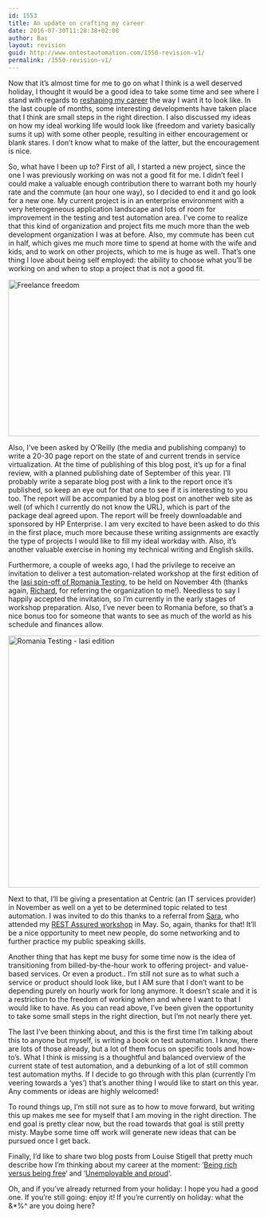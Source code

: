 ```yaml
---
id: 1553
title: An update on crafting my career
date: 2016-07-30T11:28:38+02:00
author: Bas
layout: revision
guid: http://www.ontestautomation.com/1550-revision-v1/
permalink: /1550-revision-v1/
---
```

Now that it&#8217;s almost time for me to go on what I think is a well deserved holiday, I thought it would be a good idea to take some time and see where I stand with regards to <a href="http://www.ontestautomation.com/on-shaping-my-career-in-test-automation/" target="_blank">reshaping my career</a> the way I want it to look like. In the last couple of months, some interesting developments have taken place that I think are small steps in the right direction. I also discussed my ideas on how my ideal working life would look like (freedom and variety basically sums it up) with some other people, resulting in either encouragement or blank stares. I don&#8217;t know what to make of the latter, but the encouragement is nice.

So, what have I been up to? First of all, I started a new project, since the one I was previously working on was not a good fit for me. I didn&#8217;t feel I could make a valuable enough contribution there to warrant both my hourly rate and the commute (an hour one way), so I decided to end it and go look for a new one. My current project is in an enterprise environment with a very heterogeneous application landscape and lots of room for improvement in the testing and test automation area. I&#8217;ve come to realize that this kind of organization and project fits me much more than the web development organization I was at before. Also, my commute has been cut in half, which gives me much more time to spend at home with the wife and kids, and to work on other projects, which to me is huge as well. That&#8217;s one thing I love about being self employed: the ability to choose what you&#8217;ll be working on and when to stop a project that is not a good fit.

<a href="http://www.ontestautomation.com/?attachment_id=1551" rel="attachment wp-att-1551"><img src="http://www.ontestautomation.com/wp-content/uploads/2016/07/freelance-freedom.jpg" alt="Freelance freedom" width="660" height="313" class="aligncenter size-full wp-image-1551" srcset="https://www.ontestautomation.com/wp-content/uploads/2016/07/freelance-freedom.jpg 660w, https://www.ontestautomation.com/wp-content/uploads/2016/07/freelance-freedom-300x142.jpg 300w" sizes="(max-width: 660px) 100vw, 660px" /></a>

Also, I&#8217;ve been asked by O&#8217;Reilly (the media and publishing company) to write a 20-30 page report on the state of and current trends in service virtualization. At the time of publishing of this blog post, it&#8217;s up for a final review, with a planned publishing date of September of this year. I&#8217;ll probably write a separate blog post with a link to the report once it&#8217;s published, so keep an eye out for that one to see if it is interesting to you too. The report will be accompanied by a blog post on another web site as well (of which I currently do not know the URL), which is part of the package deal agreed upon. The report will be freely downloadable and sponsored by HP Enterprise. I am very excited to have been asked to do this in the first place, much more because these writing assignments are exactly the type of projects I would like to fill my ideal workday with. Also, it&#8217;s another valuable exercise in honing my technical writing and English skills.

Furthermore, a couple of weeks ago, I had the privilege to receive an invitation to deliver a test automation-related workshop at the first edition of the <a href="http://iasi.romaniatesting.ro/" target="_blank">Iasi spin-off of Romania Testing</a>, to be held on November 4th (thanks again, <a href="http://www.thefriendlytester.co.uk/" target="_blank">Richard</a>, for referring the organization to me!). Needless to say I happily accepted the invitation, so I&#8217;m currently in the early stages of workshop preparation. Also, I&#8217;ve never been to Romania before, so that&#8217;s a nice bonus too for someone that wants to see as much of the world as his schedule and finances allow.

<a href="http://www.ontestautomation.com/?attachment_id=1552" rel="attachment wp-att-1552"><img src="http://www.ontestautomation.com/wp-content/uploads/2016/07/iasi.png" alt="Romania Testing - Iasi edition" width="610" height="504" class="aligncenter size-full wp-image-1552" srcset="https://www.ontestautomation.com/wp-content/uploads/2016/07/iasi.png 610w, https://www.ontestautomation.com/wp-content/uploads/2016/07/iasi-300x248.png 300w" sizes="(max-width: 610px) 100vw, 610px" /></a>

Next to that, I&#8217;ll be giving a presentation at Centric (an IT services provider) in November as well on a yet to be determined topic related to test automation. I was invited to do this thanks to a referral from <a href="https://twitter.com/autotestersara" target="_blank">Sara</a>, who attended my <a href="http://www.ontestautomation.com/lessons-learned-from-delivering-a-test-automation-workshop/" target="_blank">REST Assured workshop</a> in May. So, again, thanks for that! It&#8217;ll be a nice opportunity to meet new people, do some networking and to further practice my public speaking skills.

Another thing that has kept me busy for some time now is the idea of transitioning from billed-by-the-hour work to offering project- and value-based services. Or even a product.. I&#8217;m still not sure as to what such a service or product should look like, but I AM sure that I don&#8217;t want to be depending purely on hourly work for long anymore. It doesn&#8217;t scale and it is a restriction to the freedom of working when and where I want to that I would like to have. As you can read above, I&#8217;ve been given the opportunity to take some small steps in the right direction, but I&#8217;m not nearly there yet.

The last I&#8217;ve been thinking about, and this is the first time I&#8217;m talking about this to anyone but myself, is writing a book on test automation. I know, there are lots of those already, but a lot of them focus on specific tools and how-to&#8217;s. What I think is missing is a thoughtful and balanced overview of the current state of test automation, and a debunking of a lot of still common test automation myths. If I decide to go through with this plan (currently I&#8217;m veering towards a &#8216;yes&#8217;) that&#8217;s another thing I would like to start on this year. Any comments or ideas are highly welcomed!

To round things up, I&#8217;m still not sure as to how to move forward, but writing this up makes me see for myself that I am moving in the right direction. The end goal is pretty clear now, but the road towards that goal is still pretty misty. Maybe some time off work will generate new ideas that can be pursued once I get back.

Finally, I&#8217;d like to share two blog posts from Louise Stigell that pretty much describe how I&#8217;m thinking about my career at the moment: &#8216;<a href="http://www.ohsosensitive.com/blog/being-rich-vs-being-free" target="_blank">Being rich versus being free</a>&#8216; and &#8216;<a href="http://www.ohsosensitive.com/blog/unemployable-and-proud" target="_blank">Unemployable and proud</a>&#8216;.

Oh, and if you&#8217;ve already returned from your holiday: I hope you had a good one. If you&#8217;re still going: enjoy it! If you&#8217;re currently on holiday: what the &*%^ are you doing here?